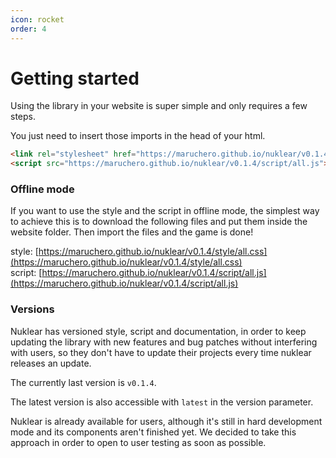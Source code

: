 ```yaml
---
icon: rocket
order: 4
---
```

# Getting started

Using the library in your website is super simple and only requires a few steps.

You just need to insert those imports in the head of your html.

```html
<link rel="stylesheet" href="https://maruchero.github.io/nuklear/v0.1.4/style/all.css">
<script src="https://maruchero.github.io/nuklear/v0.1.4/script/all.js"></script>
```

### Offline mode

If you want to use the style and the script in offline mode, the simplest way to achieve this is to download the following files and put them inside the website folder. Then import the files and the game is done!

style: [https://maruchero.github.io/nuklear/v0.1.4/style/all.css](https://maruchero.github.io/nuklear/v0.1.4/style/all.css)<br>
script: [https://maruchero.github.io/nuklear/v0.1.4/script/all.js](https://maruchero.github.io/nuklear/v0.1.4/script/all.js)

### Versions

Nuklear has versioned style, script and documentation, in order to keep updating the library with new features and bug patches without interfering with users, so they don't have to update their projects every time nuklear releases an update.

The currently last version is `v0.1.4`.

The latest version is also accessible with `latest` in the version parameter.

Nuklear is already available for users, although it's still in hard development mode and its components aren't finished yet. We decided to take this approach in order to open to user testing as soon as possible.
